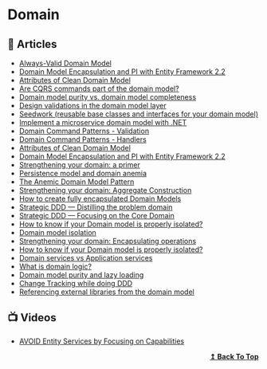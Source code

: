 # Domain

## 📕 Articles

- [Always-Valid Domain Model](https://enterprisecraftsmanship.com/posts/always-valid-domain-model/) 
- [Domain Model Encapsulation and PI with Entity Framework 2.2](http://www.kamilgrzybek.com/design/domain-model-encapsulation-and-pi-with-entity-framework-2-2/) 
- [Attributes of Clean Domain Model](http://www.kamilgrzybek.com/design/clean-domain-model-attributes/) 
- [Are CQRS commands part of the domain model?](https://enterprisecraftsmanship.com/2019/01/31/cqrs-commands-part-domain-model/) 
- [Domain model purity vs. domain model completeness](https://enterprisecraftsmanship.com/posts/domain-model-purity-completeness/)
- [Design validations in the domain model layer](https://docs.microsoft.com/en-us/dotnet/architecture/microservices/microservice-ddd-cqrs-patterns/domain-model-layer-validations) 
- [Seedwork (reusable base classes and interfaces for your domain model)](https://docs.microsoft.com/en-us/dotnet/architecture/microservices/microservice-ddd-cqrs-patterns/seedwork-domain-model-base-classes-interfaces) 
- [Implement a microservice domain model with .NET](https://docs.microsoft.com/en-us/dotnet/architecture/microservices/microservice-ddd-cqrs-patterns/net-core-microservice-domain-model) 
- [Domain Command Patterns - Validation](https://jimmybogard.com/domain-command-patterns-validation/) 
- [Domain Command Patterns - Handlers](https://jimmybogard.com/domain-command-patterns-handlers/)
- [Attributes of Clean Domain Model](https://www.kamilgrzybek.com/design/clean-domain-model-attributes/)
- [Domain Model Encapsulation and PI with Entity Framework 2.2](https://www.kamilgrzybek.com/design/domain-model-encapsulation-and-pi-with-entity-framework-2-2/)
- [Strengthening your domain: a primer](https://lostechies.com/jimmybogard/2010/02/04/strengthening-your-domain-a-primer/)
- [Persistence model and domain anemia](https://lostechies.com/blogs/jimmy_bogard/archive/2009/12/03/persistence-model-and-domain-anemia.aspx)
- [The Anemic Domain Model Pattern](http://codebetter.com/gregyoung/2009/07/15/the-anemic-domain-model-pattern/)
- [Strengthening your domain: Aggregate Construction](https://lostechies.com/jimmybogard/2010/02/24/strengthening-your-domain-aggregate-construction/)
- [How to create fully encapsulated Domain Models](https://udidahan.com/2008/02/29/how-to-create-fully-encapsulated-domain-models/)
- [Strategic DDD — Distilling the problem domain](https://afedyanin.wordpress.com/2016/05/17/distilling-the-problem-domain/)
- [Strategic DDD — Focusing on the Core Domain](https://afedyanin.wordpress.com/2016/05/18/focusing-on-the-core-domain/)
- [How to know if your Domain model is properly isolated?](https://enterprisecraftsmanship.com/posts/how-to-know-if-your-domain-model-is-properly-isolated/)
- [Domain model isolation](https://enterprisecraftsmanship.com/posts/domain-model-isolation/)
- [Strengthening your domain: Encapsulating operations](https://lostechies.com/jimmybogard/2010/03/24/strengthening-your-domain-encapsulating-operations/)
- [How to know if your Domain model is properly isolated?](https://enterprisecraftsmanship.com/posts/immutable-architecture/)
- [Domain services vs Application services](https://enterprisecraftsmanship.com/posts/domain-vs-application-services/)
- [What is domain logic?](https://enterprisecraftsmanship.com/2016/08/25/what-is-domain-logic/)
- [Domain model purity and lazy loading](https://enterprisecraftsmanship.com/posts/domain-model-purity-lazy-loading/)
- [Change Tracking while doing DDD](https://www.ledjonbehluli.com/posts/change_tracking_ddd/)
- [Referencing external libraries from the domain model](https://www.getdrip.com/deliveries/owp2b8gphp8iwhi66vtj?view_in_browser=true&__s=fk6miphh1sspz3nnxtpu)
## 📺 Videos

- [AVOID Entity Services by Focusing on Capabilities](https://www.youtube.com/watch?v=2gOOstEI4vU) 

<div align="right">
  <b><a href="#contents">↥ Back To Top</a></b>
</div>